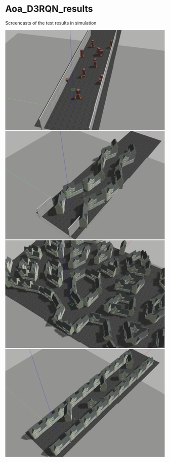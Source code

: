 # Aoa_D3RQN_results
Screencasts of the test results in simulation

![image](https://github.com/ColDevil/Aoa_D3RQN_results/blob/main/screencasts/maze.gif)
![image](https://github.com/ColDevil/Aoa_D3RQN_results/blob/main/screencasts/transfer_1.gif)
![image](https://github.com/ColDevil/Aoa_D3RQN_results/blob/main/screencasts/transfer_2.gif)
![image](https://github.com/ColDevil/Aoa_D3RQN_results/blob/main/screencasts/transfer_3.gif)
